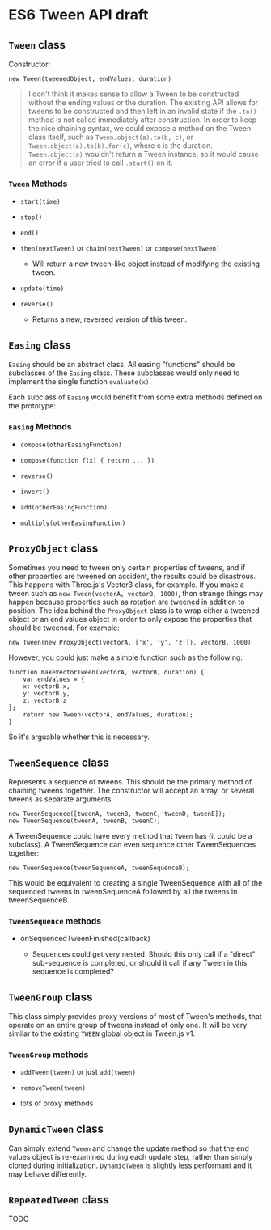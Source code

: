 # ES6 Tween API draft

## `Tween` class

Constructor:

`new Tween(tweenedObject, endValues, duration)`

> I don't think it makes sense to allow a Tween to be constructed without
> the ending values or the duration. The existing API allows for tweens to be
> constructed and then left in an invalid state if the `.to()` method is not
> called immediately after construction. In order to keep the nice chaining
> syntax, we could expose a method on the Tween class itself, such as
> `Tween.object(a).to(b, c)`, or `Tween.object(a).to(b).for(c)`, where c is
> the duration. `Tween.object(a)` wouldn't return a Tween instance, so it would
> cause an error if a user tried to call `.start()` on it.

### `Tween` Methods

* `start(time)`

* `stop()`

* `end()`

* `then(nextTween)` or `chain(nextTween)` or `compose(nextTween)`

  * Will return a new tween-like object instead of modifying the
    existing tween.

* `update(time)`

* `reverse()`

  * Returns a new, reversed version of this tween.



## `Easing` class

`Easing` should be an abstract class. All easing "functions" should be
subclasses of the `Easing` class. These subclasses would only need to
implement the single function `evaluate(x)`.

Each subclass of `Easing` would benefit from some extra methods defined on
the prototype:

### `Easing` Methods

* `compose(otherEasingFunction)`

* `compose(function f(x) { return ... })`

* `reverse()`

* `invert()`

* `add(otherEasingFunction)`

* `multiply(otherEasingFunction)`

## `ProxyObject` class

Sometimes you need to tween only certain properties of tweens, and if other
properties are tweened on accident, the results could be disastrous.
This happens with Three.js's Vector3 class, for example. If you make a tween
such as `new Tween(vectorA, vectorB, 1000)`, then strange things may happen
because properties such as rotation are tweened in addition to position.
The idea behind the `ProxyObject` class is to wrap either a tweened object or
an end values object in order to only expose the properties that should be
tweened. For example:

    new Tween(new ProxyObject(vectorA, ['x', 'y', 'z']), vectorB, 1000)

However, you could just make a simple function such as the following:

    function makeVectorTween(vectorA, vectorB, duration) {
        var endValues = {
	    x: vectorB.x,
	    y: vectorB.y,
	    z: vectorB.z
	};
        return new Tween(vectorA, endValues, duration);
    }

So it's arguable whether this is necessary.

## `TweenSequence` class

Represents a sequence of tweens. This should be the primary method of chaining
tweens together. The constructor will accept an array, or several tweens as
separate arguments.

    new TweenSequence([tweenA, tweenB, tweenC, tweenD, tweenE]);
    new TweenSequence(tweenA, tweenB, tweenC);

A TweenSequence could have every method that `Tween` has (it could be a
subclass). A TweenSequence can even sequence other TweenSequences together:

    new TweenSequence(tweenSequenceA, tweenSequenceB);

This would be equivalent to creating a single TweenSequence with all of the
sequenced tweens in tweenSequenceA followed by all the tweens in
tweenSequenceB.

### `TweenSequence` methods

* onSequencedTweenFinished(callback)

  * Sequences could get very nested. Should this only call if a "direct"
    sub-sequence is completed, or should it call if any Tween in this
    sequence is completed?


## `TweenGroup` class

This class simply provides proxy versions of most of Tween's methods, that
operate on an entire group of tweens instead of only one. It will be very
similar to the existing `TWEEN` global object in Tween.js v1.

### `TweenGroup` methods

* `addTween(tween)` or just `add(tween)`

* `removeTween(tween)`

* lots of proxy methods


## `DynamicTween` class

Can simply extend `Tween` and change the update method so that the end values
object is re-examined during each update step, rather than simply cloned
during initialization. `DynamicTween` is slightly less performant and
it may behave differently.

## `RepeatedTween` class

TODO
